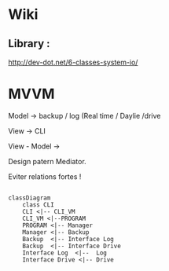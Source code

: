 # Wiki 


## Library :

http://dev-dot.net/6-classes-system-io/








# MVVM 


Model ->  backup / log (Real time / Daylie /drive 


View -> CLI

View - Model ->


Design patern Mediator.


Eviter relations fortes !  


```mermaid 

classDiagram 
    class CLI
    CLI <|-- CLI_VM
    CLI_VM <|--PROGRAM
    PROGRAM <|-- Manager
    Manager <|-- Backup    
    Backup  <|-- Interface Log
    Backup  <|-- Interface Drive
    Interface Log  <|--  Log    
    Interface Drive <|-- Drive 





```